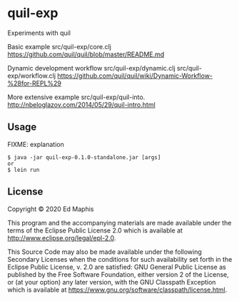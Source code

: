 # quil-exp

Experiments with quil

Basic example
src/quil-exp/core.clj
https://github.com/quil/quil/blob/master/README.md

Dynamic development workflow
src/quil-exp/dynamic.clj
src/quil-exp/workflow.clj
https://github.com/quil/quil/wiki/Dynamic-Workflow-%28for-REPL%29

More extensive example
src/quil-exp/quil-into.
http://nbeloglazov.com/2014/05/29/quil-intro.html

## Usage

FIXME: explanation

    $ java -jar quil-exp-0.1.0-standalone.jar [args]
    or
    $ lein run


## License

Copyright © 2020 Ed Maphis

This program and the accompanying materials are made available under the
terms of the Eclipse Public License 2.0 which is available at
http://www.eclipse.org/legal/epl-2.0.

This Source Code may also be made available under the following Secondary
Licenses when the conditions for such availability set forth in the Eclipse
Public License, v. 2.0 are satisfied: GNU General Public License as published by
the Free Software Foundation, either version 2 of the License, or (at your
option) any later version, with the GNU Classpath Exception which is available
at https://www.gnu.org/software/classpath/license.html.
